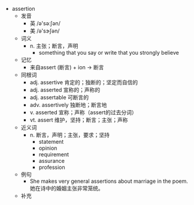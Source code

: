 - assertion
  - 发音
    - 英 /ə'səːʃən/
    - 美 /ə'sɝʃən/
  - 词义
    - n. 主张；断言，声明
      - something that you say or write that you strongly believe
  - 记忆
    - 来自assert (断言) + ion → 断言
  - 同根词
    - adj. assertive 肯定的；独断的；坚定而自信的
    - adj. asserted 宣称的；声称的
    - adj. assertable 可断言的
    - adv. assertively 独断地；断言地
    - v. asserted 宣称；声称（assert的过去分词）
    - vt. assert 维护，坚持；断言；主张；声称
  - 近义词
    - n. 断言，声明；主张，要求；坚持
      - statement
      - opinion
      - requirement
      - assurance
      - profession
  - 例句
    - She makes very general assertions about marriage in the poem. 她在诗中的婚姻主张非常笼统。
  - 补充